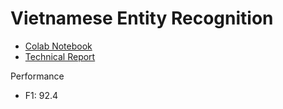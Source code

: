 # Vietnamese Entity Recognition

* [Colab Notebook](https://colab.research.google.com/drive/1bihzLZ7padXCOp0K9gCLvGzj-PGAJSKV)
* [Technical Report](https://www.overleaf.com/project/636b1deff54b3e38a674609b/detached)

Performance

* F1: 92.4

